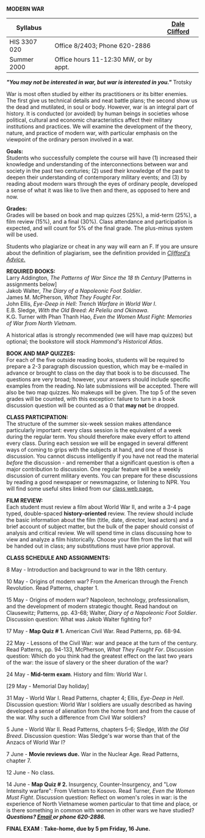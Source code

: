 **MODERN WAR**

  
Syllabus  |  | [Dale Clifford](mailto:clifford@unf.edu)  
---|---|---  
HIS 3307 020 | Office 8/2403; Phone 620-2886  
Summer 2000 | Office hours 11-12:30 MW, or by appt.  
  
**_"You may not be interested in war, but war is interested in you."_**
Trotsky

War is most often studied by either its practitioners or its bitter enemies.
The first give us technical details and neat battle plans; the second show us
the dead and mutilated, in soul or body. However, war is an integral part of
history. It is conducted (or avoided) by human beings in societies whose
political, cultural and economic characteristics affect their military
institutions and practices. We will examine the development of the theory,
nature, and practice of modern war, with particular emphasis on the viewpoint
of the ordinary person involved in a war.

**Goals:**  
Students who successfully complete the course will have (1) increased their
knowledge and understanding of the interconnections between war and society in
the past two centuries; (2) used their knowledge of the past to deepen their
understanding of contemporary military events; and (3) by reading about modern
wars through the eyes of ordinary people, developed a sense of what it was
like to live then and there, as opposed to here and now.

**Grades:**  
Grades will be based on book and map quizzes (25%), a mid-term (25%), a film
review (15%), and a final (30%). Class attendance and participation is
expected, and will count for 5% of the final grade.  The plus-minus system
will be used.

Students who plagiarize or cheat in any way will earn an F. If you are unsure
about the definition of plagiarism, see the definition provided in
_[Clifford's Advice.](http://www.unf.edu/~clifford/ca/ca1.html)_

**REQUIRED BOOKS:**  
Larry Addington, _The Patterns of War Since the 18 th Century_ [Patterns in
assignments below]  
Jakob Walter, _The Diary of a Napoleonic Foot Soldier_.  
James M. McPherson, _What They Fought For_.  
John Ellis, _Eye-Deep in Hell: Trench Warfare in World War I_.  
E.B. Sledge, _With the Old Breed: At Peleliu and Okinawa_.  
K.G. Turner with Phan Thanh Hao, _Even the Women Must Fight: Memories of War
from North Vietnam_.

A historical atlas is strongly recommended (we will have map quizzes) but
optional; the bookstore will stock _Hammond's Historical Atlas_.

**BOOK AND MAP QUIZZES:**  
For each of the five outside reading books, students will be required to
prepare a 2-3 paragraph discussion question, which may be e-mailed in advance
or brought to class on the day that book is to be discussed. The questions are
very broad; however, your answers should include specific examples from the
reading. No late submissions will be accepted. There will also be two map
quizzes. No makeups will be given. The top 5 of the seven grades will be
counted, with this exception: failure to turn in a book discussion question
will be counted as a 0 that **may not** be dropped.

**CLASS PARTICIPATION:**  
The structure of the summer six-week session makes attendance particularly
important: every class session is the equivalent of a week during the regular
term. You should therefore make every effort to attend every class. During
each session we will be engaged in several different ways of coming to grips
with the subjects at hand, and one of those is discussion. You cannot discuss
intelligently if you have not read the material _before_ the discussion - and
remember that a significant question is often a major contribution to
discussion. One regular feature will be a weekly discussion of current
military events. You can prepare for these discussions by reading a good
newspaper or newsmagazine, or listening to NPR. You will find some useful
sites linked from our [class web
page](http://www.unf.edu/militaryhistory/mil.htm)[.](http://www.unf.edu/~clifford/mil.htm)

**FILM REVIEW:**  
Each student must review a film about World War II, and write a 3-4 page
typed, double-spaced **history-oriented** review. The review should include
the basic information about the film (title, date, director, lead actors) and
a brief account of subject matter, but the bulk of the paper should consist of
analysis and critical review. We will spend time in class discussing how to
view and analyze a film historically. Choose your film from the list that will
be handed out in class; any substitutions must have prior approval.  


**CLASS SCHEDULE AND ASSIGNMENTS:**

8 May - Introduction and background to war in the 18th century.

10 May - Origins of modern war? From the American through the French
Revolution. Read Patterns, chapter 1.

15 May - Origins of modern war? Napoleon, technology, professionalism, and the
development of modern strategic thought. Read handout on Clausewitz; Patterns,
pp. 43-68; Walter, _Diary of a Napoleonic Foot Soldier_. Discussion question:
What was Jakob Walter fighting for?

17 May - **Map Quiz # 1.** American Civil War. Read Patterns, pp. 68-94.

22 May - Lessons of the Civil War: war and peace at the turn of the century.
Read Patterns, pp. 94-133, McPherson, _What They Fought For_. Discussion
question: Which do you think had the greatest effect on the last two years of
the war: the issue of slavery or the sheer duration of the war?

24 May - **Mid-term exam**. History and film: World War I.

[29 May - Memorial Day holiday]

31 May - World War I. Read Patterns, chapter 4; Ellis, _Eye-Deep in Hell_.
Discussion question: World War I soldiers are usually described as having
developed a sense of alienation from the home front and from the cause of the
war. Why such a difference from Civil War soldiers?

5 June - World War II. Read Patterns, chapters 5-6; Sledge, _With the Old
Breed_. Discussion question: Was Sledge's war worse than that of the Anzacs of
World War I?

7 June - **Movie reviews due.** War in the Nuclear Age. Read Patterns, chapter
7.

12 June - No class.

14 June - **Map Quiz # 2.** Insurgency, Counter-Insurgency, and "Low Intensity
warfare": From Vietnam to Kosovo. Read Turner, _Even the Women Must Fight_.
Discussion question: Reflect on women's roles in war: is the experience of
North Vietnamese women particular to that time and place, or is there
something in common with women in other wars we have studied? **_Questions?
[Email ](mailto:clifford@unf.edu)or phone 620-2886._**

**FINAL EXAM** : **Take-home, due by 5 pm Friday, 16 June.**


